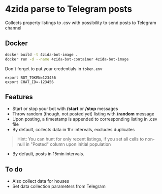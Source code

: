 # 4zida parse to Telegram posts

Collects property listings to .csv with possibility to send posts to Telegram channel

## Docker
```sh
docker build -t 4zida-bot-image .
docker run -d --name 4zida-bot-container 4zida-bot-image
```

Don't forget to put your credentials in `token.env`
```
export BOT_TOKEN=123456
export CHAT_ID=-123456
```

## Features
- Start or stop your bot with **/start** or **/stop** messages
- Throw random (though, not posted yet) listing with **/random** message
- Upon posting, a timestamp is appended to corresponding listing in .csv file
- By default, collects data in 1hr intervals, excludes duplicates
> Hint: You can hunt for only recent listings, if you set all cells to non-null in "Posted" column upon initial population
- By default, posts in 15min intervals.

## To do
- Also collect data for houses
- Set data collection parameters from Telegram
